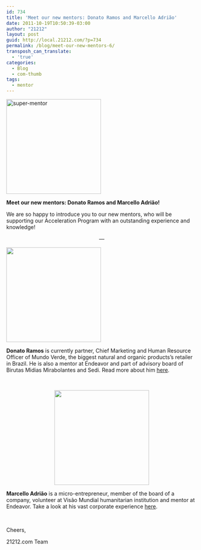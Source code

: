 ```yaml
---
id: 734
title: 'Meet our new mentors: Donato Ramos and Marcello Adrião'
date: 2011-10-19T10:50:39-03:00
author: "21212"
layout: post
guid: http://local.21212.com/?p=734
permalink: /blog/meet-our-new-mentors-6/
transposh_can_translate:
  - 'true'
categories:
  - Blog
  - com-thumb
tags:
  - mentor
---
```

<p style="text-align: left">
  <img class="aligncenter size-full wp-image-311" src="http://local.21212.com/wp-content/uploads/2011/07/super-mentor.png" alt="super-mentor" width="250" height="250" srcset="http://localhost:8080/wp-content/uploads/2011/07/super-mentor.png 250w, http://localhost:8080/wp-content/uploads/2011/07/super-mentor-150x150.png 150w" sizes="(max-width: 250px) 100vw, 250px" />
</p>

<p style="text-align: left">
  <strong>Meet our new mentors: Donato Ramos and Marcello Adrião!</strong>
</p>

<p style="text-align: left">
  We are so happy to introduce you to our new mentors, who will be supporting our Acceleration Program with an outstanding experience and knowledge!<br /> <!--more ..are you curious? Meet them now!-->
</p>

<p style="text-align: center">
  —
</p>

<img class="aligncenter size-full wp-image-721" src="http://local.21212.com/wp-content/uploads/2011/10/Mundo-Verde49-e1318866896639.jpg" alt="" width="250" height="250" srcset="http://localhost:8080/wp-content/uploads/2011/10/Mundo-Verde49-e1318866896639.jpg 250w, http://localhost:8080/wp-content/uploads/2011/10/Mundo-Verde49-e1318866896639-150x150.jpg 150w" sizes="(max-width: 250px) 100vw, 250px" />

**Donato Ramos** is currently partner, Chief Marketing and Human Resource Officer of Mundo Verde, the biggest natural and organic products’s retailer in Brazil. He is also a mentor at Endeavor and part of advisory board of Birutas Midias Mirabolantes and Sedi. Read more about him <a title="Donato Ramos" href="http://local.21212.com/team/donato-ramos/" target="_blank">here</a>.

&nbsp;

<p style="text-align: center">
  <img class="aligncenter size-full wp-image-729" src="http://local.21212.com/wp-content/uploads/2011/10/Marcello-e1318869307558.jpg" alt="" width="250" height="250" srcset="http://localhost:8080/wp-content/uploads/2011/10/Marcello-e1318869307558.jpg 250w, http://localhost:8080/wp-content/uploads/2011/10/Marcello-e1318869307558-150x150.jpg 150w" sizes="(max-width: 250px) 100vw, 250px" />
</p>

**Marcello Adrião** is a micro-entrepreneur, member of the board of a company, volunteer at Visão Mundial humanitarian institution and mentor at Endeavor. Take a look at his vast corporate experience <a title="Marcello Adrião" href="http://local.21212.com/team/marcello-adriao/" target="_blank">here</a>.

&nbsp;

Cheers,

21212.com Team